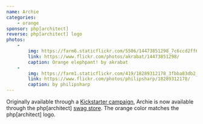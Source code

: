 ```yaml
---
name: Archie
categories:
    - orange
sponsor: php[architect]
reverse: php[architect] logo
photos:
    -
        img: https://farm6.staticflickr.com/5506/14473851298_7c6ccd2ff6_n.jpg
        link: https://www.flickr.com/photos/akrabat/14473851298/
        caption: Orange elephpant! by akrabat
    -
        img: https://farm1.staticflickr.com/419/18289312178_3fbba83db2_n.jpg
        link: https://www.flickr.com/photos/philipsharp/18289312178/
        caption: by philipsharp
---
```


Originally available through a [Kickstarter campaign](https://www.kickstarter.com/projects/eliw/php-architect-orange-elephpant),
Archie is now available through the php[architect] [swag store](http://www.phparch.com/swag/plush-elephpant/).
The orange color matches the php[architect] logo.
